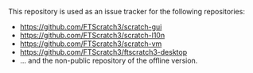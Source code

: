 This repository is used as an issue tracker for the following repositories:
* https://github.com/FTScratch3/scratch-gui
* https://github.com/FTScratch3/scratch-l10n
* https://github.com/FTScratch3/scratch-vm
* https://github.com/FTScratch3/ftscratch3-desktop
* ... and the non-public repository of the offline version.
